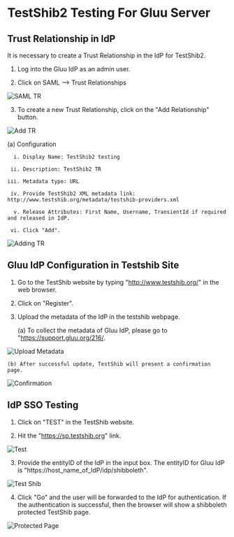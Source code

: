 # TestShib2 Testing For Gluu Server

## Trust Relationship in IdP

It is necessary to create a Trust Relationship in the IdP for TestShib2.

1. Log into the Gluu IdP as an admin user.

2. Click on SAML --> Trust Relationships

![SAML TR](https://raw.githubusercontent.com/GluuFederation/docs/master/sources/img/SamlIDPAdminGuide/testshib_samltr.png)

3. To create a new Trust Relationship, click on the "Add Relationship" button.

![Add TR](https://raw.githubusercontent.com/GluuFederation/docs/master/sources/img/SamlIDPAdminGuide/testshib_addtr.png)

 (a) Configuration

      i. Display Name: TestShib2 testing

     ii. Description: TestShib2 TR

    iii. Metadata type: URL

     iv. Provide TestShib2 XML metadata link: http://www.testshib.org/metadata/testshib-providers.xml

      v. Release Attributes: First Name, Username, TransientId if required and released in IdP.

     vi. Click "Add".

![Adding TR](https://raw.githubusercontent.com/GluuFederation/docs/master/sources/img/SamlIDPAdminGuide/testshib_addingtr.png)

## Gluu IdP Configuration in Testshib Site

1. Go to the TestShib website by typing "http://www.testshib.org/" in the web browser.

2. Click on "Register".

3. Upload the metadata of the IdP in the testshib webpage.

    (a) To collect the metadata of Gluu IdP, please go to "https://support.gluu.org/216/.

![Upload Metadata](https://raw.githubusercontent.com/GluuFederation/docs/master/sources/img/SamlIDPAdminGuide/testshib_uploadmetadata.png)

    (b) After successful update, TestShib will present a confirmation page.

![Confirmation](https://raw.githubusercontent.com/GluuFederation/docs/master/sources/img/SamlIDPAdminGuide/testshib_confirmation.png)

## IdP SSO Testing

1. Click on "TEST" in the TestShib website.

2. Hit the "https://sp.testshib.org" link.

![Test](https://raw.githubusercontent.com/GluuFederation/docs/master/sources/img/SamlIDPAdminGuide/testshib_test.png)

3. Provide the entityID of the IdP in the input box. The entityID for Gluu IdP is "https://host_name_of_IdP/idp/shibboleth".

![Test Shib](https://raw.githubusercontent.com/GluuFederation/docs/master/sources/img/SamlIDPAdminGuide/testshib_testshib.png)

4. Click "Go" and the user will be forwarded to the IdP for authentication. If the authentication is successful, then the browser will show a shibboleth protected TestShib page.

![Protected Page](https://raw.githubusercontent.com/GluuFederation/docs/master/sources/img/SamlIDPAdminGuide/testshib_protectedpage.png)
